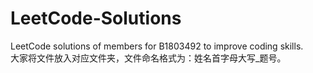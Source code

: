 # LeetCode-Solutions
LeetCode solutions of members for B1803492 to improve coding skills.  
大家将文件放入对应文件夹，文件命名格式为：姓名首字母大写_题号。
